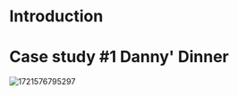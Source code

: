 # Introduction 
# Case study #1 Danny' Dinner
![1721576795297](https://github.com/user-attachments/assets/ca20dc99-84b0-4dcf-b7a4-8b1b90404058)
